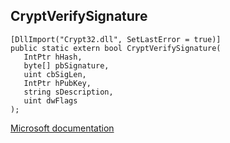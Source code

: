 ## CryptVerifySignature

```
[DllImport("Crypt32.dll", SetLastError = true)]
public static extern bool CryptVerifySignature(
   IntPtr hHash,
   byte[] pbSignature,
   uint cbSigLen,
   IntPtr hPubKey,
   string sDescription,
   uint dwFlags
);
```

[Microsoft documentation](TODO)
